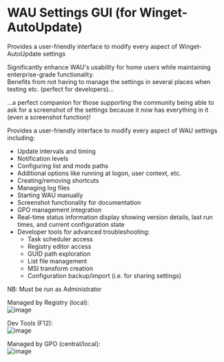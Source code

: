 # WAU Settings GUI (for Winget-AutoUpdate)
Provides a user-friendly interface to modify every aspect of Winget-AutoUpdate settings

Significantly enhance WAU's usability for home users while maintaining enterprise-grade functionality.<br>
Benefits from not having to manage the settings in several places when testing etc. (perfect for developers)...

...a perfect companion for those supporting the community being able to ask for a screenshot of the settings because it now has everything in it (even a screenshot function)!

Provides a user-friendly interface to modify every aspect of WAU settings including:
- Update intervals and timing
- Notification levels
- Configuring list and mods paths
- Additional options like running at logon, user context, etc.
- Creating/removing shortcuts
- Managing log files
- Starting WAU manually
- Screenshot functionality for documentation
- GPO management integration
- Real-time status information display showing version details, last run times, and current configuration state
- Developer tools for advanced troubleshooting:
  - Task scheduler access
  - Registry editor access
  - GUID path exploration
  - List file management
  - MSI transform creation
  - Configuration backup/import (i.e. for sharing settings)

NB: Must be run as Administrator

Managed by Registry (local):  
![image](https://github.com/user-attachments/assets/75dc97ba-72b2-429a-b277-dcdb2e702213)

Dev Tools (F12):  
![image](https://github.com/user-attachments/assets/c085497f-3068-45c3-9bc1-50c0d61965ae)

Managed by GPO (central/local):  
![image](https://github.com/user-attachments/assets/c5b811ce-a6f9-46a6-b6f9-0d74adea8ca6)

